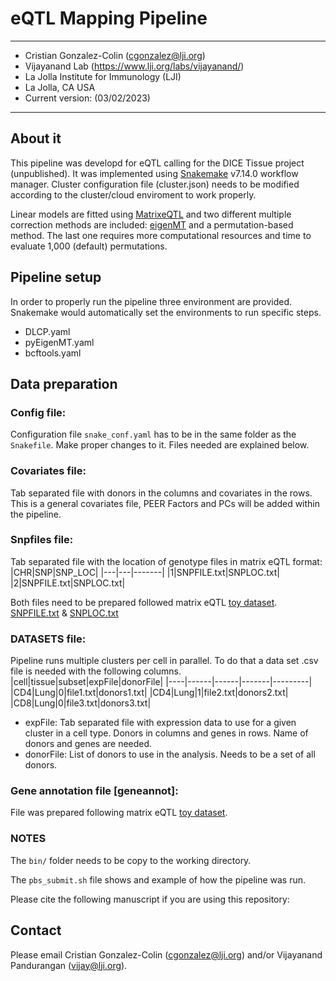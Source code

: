 # eQTL Mapping Pipeline

------
* Cristian Gonzalez-Colin (cgonzalez@lji.org)
* Vijayanand Lab (https://www.lji.org/labs/vijayanand/)
* La Jolla Institute for Immunology (LJI)
* La Jolla, CA USA
* Current version: (03/02/2023)
------

## About it

This pipeline was developd for eQTL calling for the DICE Tissue project (unpublished). It was implemented using [Snakemake](https://snakemake.readthedocs.io/en/stable/) v7.14.0 workflow manager. Cluster configuration file (cluster.json) needs to be modified according to the cluster/cloud enviroment to work properly.

Linear models are fitted using [MatrixeQTL](http://www.bios.unc.edu/research/genomic_software/Matrix_eQTL/) and two different multiple correction methods are included: [eigenMT](https://github.com/joed3/eigenMT) and a permutation-based method. The last one requires more computational resources and time to evaluate 1,000 (default) permutations.

## Pipeline setup

In order to properly run the pipeline three environment are provided. Snakemake would automatically set the environments to run specific steps.

* DLCP.yaml
* pyEigenMT.yaml
* bcftools.yaml


## Data preparation

### Config file:

Configuration file ```snake_conf.yaml``` has to be in the same folder as the ```Snakefile```. Make proper changes to it. Files needed are explained below.

### Covariates file:

Tab separated file with donors in the columns and covariates in the rows. This is a general covariates file, PEER Factors and PCs will be added within the pipeline.

### Snpfiles file:

Tab separated file with the location of genotype files in matrix eQTL format:
|CHR|SNP|SNP_LOC|
|---|---|-------|
|1|SNPFILE.txt|SNPLOC.txt|
|2|SNPFILE.txt|SNPLOC.txt|

Both files need to be prepared followed matrix eQTL [toy dataset](http://www.bios.unc.edu/research/genomic_software/Matrix_eQTL/Sample_Data/SNP.txt). [SNPFILE.txt](http://www.bios.unc.edu/research/genomic_software/Matrix_eQTL/Sample_Data/SNP.txt) & [SNPLOC.txt](http://www.bios.unc.edu/research/genomic_software/Matrix_eQTL/Sample_Data/snpsloc.txt)

### DATASETS file:

Pipeline runs multiple clusters per cell in parallel. To do that a data set .csv file is needed with the following columns.  
|cell|tissue|subset|expFile|donorFile|
|----|------|------|-------|---------|
|CD4|Lung|0|file1.txt|donors1.txt|
|CD4|Lung|1|file2.txt|donors2.txt|
|CD8|Lung|0|file3.txt|donors3.txt|

* expFile: Tab separated file with expression data to use for a given cluster in a cell type. Donors in columns and genes in rows. Name of donors and genes are needed.
* donorFile: List of donors to use in the analysis. Needs to be a set of all donors.

### Gene annotation file [geneannot]:

File was prepared following matrix eQTL [toy dataset](http://www.bios.unc.edu/research/genomic_software/Matrix_eQTL/Sample_Data/geneloc.txt).

### NOTES

The ```bin/``` folder needs to be copy to the working directory.

The ```pbs_submit.sh``` file shows and example of how the pipeline was run.

Please cite the following manuscript if you are using this repository:

## Contact

Please email Cristian Gonzalez-Colin (cgonzalez@lji.org)  and/or Vijayanand Pandurangan (vijay@lji.org).
